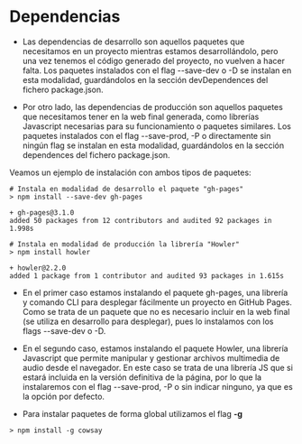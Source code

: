 # Dependencias

- Las dependencias de desarrollo son aquellos paquetes que necesitamos en un proyecto mientras estamos desarrollándolo, pero una vez tenemos el código generado del proyecto, no vuelven a hacer falta. Los paquetes instalados con el flag --save-dev o -D se instalan en esta modalidad, guardándolos en la sección devDependences del fichero package.json.

- Por otro lado, las dependencias de producción son aquellos paquetes que necesitamos tener en la web final generada, como librerías Javascript necesarias para su funcionamiento o paquetes similares. Los paquetes instalados con el flag --save-prod, -P o directamente sin ningún flag se instalan en esta modalidad, guardándolos en la sección dependences del fichero package.json.

Veamos un ejemplo de instalación con ambos tipos de paquetes:

```
# Instala en modalidad de desarrollo el paquete "gh-pages"
> npm install --save-dev gh-pages

+ gh-pages@3.1.0
added 50 packages from 12 contributors and audited 92 packages in 1.998s
```

```
# Instala en modalidad de producción la librería "Howler"
> npm install howler

+ howler@2.2.0
added 1 package from 1 contributor and audited 93 packages in 1.615s
```

- En el primer caso estamos instalando el paquete gh-pages, una librería y comando CLI para desplegar fácilmente un proyecto en GitHub Pages. Como se trata de un paquete que no es necesario incluir en la web final (se utiliza en desarrollo para desplegar), pues lo instalamos con los flags --save-dev o -D.

- En el segundo caso, estamos instalando el paquete Howler, una librería Javascript que permite manipular y gestionar archivos multimedia de audio desde el navegador. En este caso se trata de una librería JS que si estará incluida en la versión definitiva de la página, por lo que la instalaremos con el flag --save-prod, -P o sin indicar ninguno, ya que es la opción por defecto.

- Para instalar paquetes de forma global utilizamos el flag **-g**

```
> npm install -g cowsay
```
